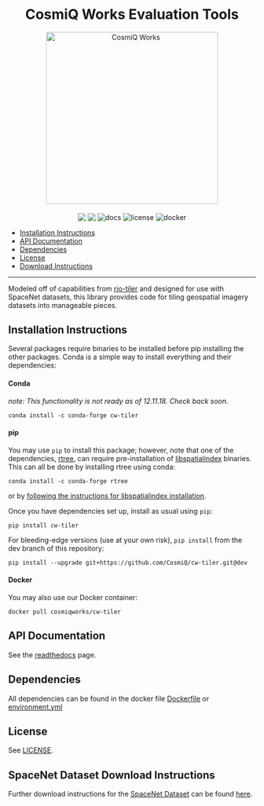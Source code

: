 <h1 align="center">CosmiQ Works Evaluation Tools</h1>
<p align="center">
<a href="http://www.cosmiqworks.org"><img src="http://www.cosmiqworks.org/wp-content/uploads/2016/02/cropped-CosmiQ-Works-Logo_R_RGB.png" width="350" alt="CosmiQ Works"></a>
<br>
<br>
<img align="center" src="https://img.shields.io/pypi/pyversions/cw-tiler.svg">
<img align="center" src="https://img.shields.io/conda/vn/conda-forge/cw-tiler.svg">
<img align="center" src="https://readthedocs.org/projects/cw-tiler/badge/" alt="docs">
<img align="center" src="https://img.shields.io/github/license/cosmiq/cw-tiler.svg" alt="license">
<img align="center" src="https://img.shields.io/docker/build/cosmiqworks/cw-tiler.svg" alt="docker">
</p>

- [Installation Instructions](#installation-instructions)
- [API Documentation](https://cw-eval.readthedocs.io/)
- [Dependencies](#dependencies)
- [License](#license)
- [Download Instructions](#spacenet-dataset-download-instructions)
---
Modeled off of capabilities from [rio-tiler](https://github.com/mapbox/rio-tiler) and designed for use with SpaceNet datasets, this library provides code for tiling geospatial imagery datasets into manageable pieces.


## Installation Instructions
Several packages require binaries to be installed before pip installing the other packages.  Conda is a simple way to install everything and their dependencies:

#### Conda
_note: This functionality is not ready as of 12.11.18. Check back soon._
```
conda install -c conda-forge cw-tiler
```

#### pip

You may use `pip` to install this package; however, note that one of the dependencies, [rtree](https://github.com/Toblerity/rtree), can require pre-installation of [libspatialindex](https://libspatialindex.github.io/) binaries. This can all be done by installing rtree using conda:
```
conda install -c conda-forge rtree
```
or by [following the instructions for libspatialindex installation](https://libspatialindex.github.io/).

Once you have dependencies set up, install as usual using `pip`:
```
pip install cw-tiler
```
For bleeding-edge versions (use at your own risk), `pip install` from the dev branch of this repository:
```
pip install --upgrade git+https://github.com/CosmiQ/cw-tiler.git@dev
```

#### Docker

You may also use our Docker container:
```
docker pull cosmiqworks/cw-tiler
```

## API Documentation
See the [readthedocs](https://cw-tiler.readthedocs.io/) page.

## Dependencies
All dependencies can be found in the docker file [Dockerfile](./Dockerfile) or
[environment.yml](./environment.yml)

## License
See [LICENSE](./LICENSE.txt).

## SpaceNet Dataset Download Instructions
Further download instructions for the [SpaceNet Dataset](https://github.com/SpaceNetChallenge/utilities/tree/master/content/download_instructions) can be found [here](https://github.com/SpaceNetChallenge/utilities/tree/master/content/download_instructions).
